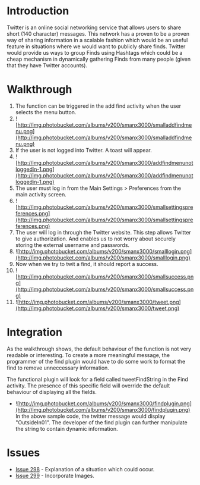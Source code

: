 # Introduction #

Twitter is an online social networking service that allows users to share short (140 character) messages. This network has a proven to be a proven way of sharing information in a scalable fashion which would be an useful feature in situations where we would want to publicly share finds. Twitter would provide us ways to group Finds using Hashtags which could be a cheap mechanism in dynamically gathering Finds from many people (given that they have Twitter accounts).


# Walkthrough #
  1. The function can be triggered in the add find activity when the user selects the menu button.
  1. ![http://img.photobucket.com/albums/v200/smanx3000/smalladdfindmenu.png](http://img.photobucket.com/albums/v200/smanx3000/smalladdfindmenu.png)
  1. If the user is not logged into Twitter. A toast will appear.
  1. ![http://img.photobucket.com/albums/v200/smanx3000/addfindmenunotloggedin-1.png](http://img.photobucket.com/albums/v200/smanx3000/addfindmenunotloggedin-1.png)
  1. The user must log in from the Main Settings > Preferences from the main activity screen.
  1. ![http://img.photobucket.com/albums/v200/smanx3000/smallsettingspreferences.png](http://img.photobucket.com/albums/v200/smanx3000/smallsettingspreferences.png)
  1. The user will log in through the Twitter website. This step allows Twitter to give authorization. And enables us to not worry about securely storing the external username and passwords.
  1. ![http://img.photobucket.com/albums/v200/smanx3000/smalllogin.png](http://img.photobucket.com/albums/v200/smanx3000/smalllogin.png)
  1. Now when we try to twit a find, it should report a success.
  1. ![http://img.photobucket.com/albums/v200/smanx3000/smallsuccess.png](http://img.photobucket.com/albums/v200/smanx3000/smallsuccess.png)
  1. ![http://img.photobucket.com/albums/v200/smanx3000/tweet.png](http://img.photobucket.com/albums/v200/smanx3000/tweet.png)

# Integration #
As the walkthrough shows, the default behaviour of the function is not very readable or interesting. To create a more meaningful message, the programmer of the find plugin would have to do some work to format the find to remove unneccessary information.

The functional plugin will look for a field called tweetFindString in the Find activity. The presence of this specific field will override the default behaviour of displaying all the fields.
  * ![http://img.photobucket.com/albums/v200/smanx3000/findplugin.png](http://img.photobucket.com/albums/v200/smanx3000/findplugin.png)
In the above sample code, the twitter message would display "OutsideIn01". The developer of the find plugin can further manipulate the string to contain dynamic information.

# Issues #
  * [Issue 298](https://code.google.com/p/posit-mobile/issues/detail?id=298) - Explanation of a situation which could occur.
  * [Issue 299](https://code.google.com/p/posit-mobile/issues/detail?id=299) - Incorporate Images.